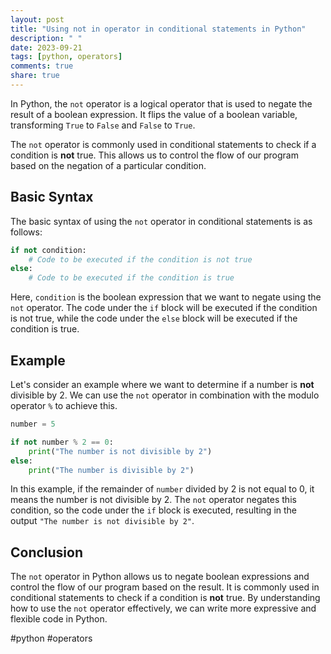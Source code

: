 ```yaml
---
layout: post
title: "Using not in operator in conditional statements in Python"
description: " "
date: 2023-09-21
tags: [python, operators]
comments: true
share: true
---
```


In Python, the `not` operator is a logical operator that is used to negate the result of a boolean expression. It flips the value of a boolean variable, transforming `True` to `False` and `False` to `True`. 

The `not` operator is commonly used in conditional statements to check if a condition is **not** true. This allows us to control the flow of our program based on the negation of a particular condition.

## Basic Syntax

The basic syntax of using the `not` operator in conditional statements is as follows:

```python
if not condition:
    # Code to be executed if the condition is not true
else:
    # Code to be executed if the condition is true
```

Here, `condition` is the boolean expression that we want to negate using the `not` operator. The code under the `if` block will be executed if the condition is not true, while the code under the `else` block will be executed if the condition is true.

## Example

Let's consider an example where we want to determine if a number is **not** divisible by 2. We can use the `not` operator in combination with the modulo operator `%` to achieve this.

```python
number = 5

if not number % 2 == 0:
    print("The number is not divisible by 2")
else:
    print("The number is divisible by 2")
```

In this example, if the remainder of `number` divided by 2 is not equal to 0, it means the number is not divisible by 2. The `not` operator negates this condition, so the code under the `if` block is executed, resulting in the output `"The number is not divisible by 2"`.

## Conclusion

The `not` operator in Python allows us to negate boolean expressions and control the flow of our program based on the result. It is commonly used in conditional statements to check if a condition is **not** true. By understanding how to use the `not` operator effectively, we can write more expressive and flexible code in Python. 

#python #operators